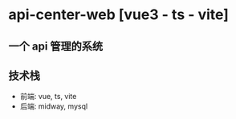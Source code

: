 # api-center-web [vue3 - ts - vite]

## 一个 api 管理的系统

## 技术栈

-   前端: vue, ts, vite
-   后端: midway, mysql
